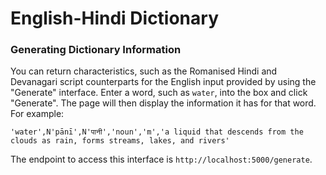 # English-Hindi Dictionary 

### Generating Dictionary Information
You can return characteristics, such as the Romanised Hindi and Devanagari script counterparts for the English input provided by using the "Generate" interface.
Enter a word, such as `water`, into the box and click "Generate". The page will then display the information it has for that word. 
For example:
````
'water',N'pānī',N'पानी','noun','m','a liquid that descends from the clouds as rain, forms streams, lakes, and rivers'
````
The endpoint to access this interface is `http://localhost:5000/generate`.
